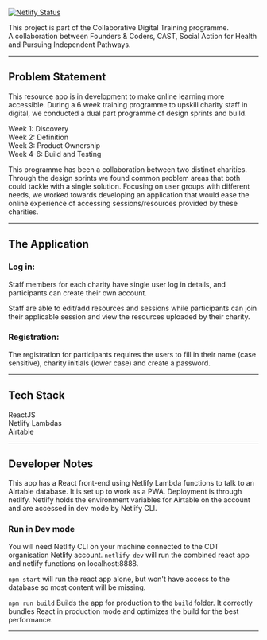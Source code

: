 [![Netlify Status](https://api.netlify.com/api/v1/badges/95fcc7df-ca34-44cf-ba2c-704d7555e9ea/deploy-status)](https://app.netlify.com/sites/cdt-resourcecentre/deploys)

This project is part of the Collaborative Digital Training programme.<br>
A collaboration between Founders & Coders, CAST, Social Action for Health and Pursuing Independent Pathways.

---

## Problem Statement
This resource app is in development to make online learning more accessible. During a 6 week training programme to upskill charity staff in digital, we conducted a dual part programme of design sprints and build. 

Week 1: Discovery <br>
Week 2: Definition <br>
Week 3: Product Ownership <br> 
Week 4-6: Build and Testing <br>

This programme has been a collaboration between two distinct charities. Through the design sprints we found common problem areas that both could tackle with a single solution. Focusing on user groups with different needs, we worked towards developing an application that would ease the online experience of accessing sessions/resources provided by these charities. 

---
## The Application 

### Log in: 
Staff members for each charity have single user log in details, and participants can create their own account.

Staff are able to edit/add resources and sessions while participants can join their applicable session and view the resources uploaded by their charity. 

### Registration: 
The registration for participants requires the users to fill in their name (case sensitive), charity initials (lower case) and create a password.

---

## Tech Stack
ReactJS <br>
Netlify Lambdas <br>
Airtable <br>

---

## Developer Notes

This app has a React front-end using Netlify Lambda functions to talk to an Airtable database. It is set up to work as a PWA. Deployment is through netlify. Netlify holds the environment variables for Airtable on the account and are accessed in dev mode by Netlify CLI.

### Run in Dev mode

You will need Netlify CLI on your machine connected to the CDT organisation Netlify account. `netlify dev` will run the combined react app and netlify functions on localhost:8888.

`npm start` will run the react app alone, but won't have access to the database so most content will be missing.

`npm run build` Builds the app for production to the `build` folder. It correctly bundles React in production mode and optimizes the build for the best performance.

---


